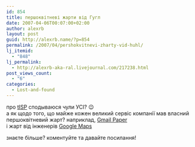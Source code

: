 ```yaml
---
id: 854
title: першоквітневі жарти від Гугл
date: 2007-04-06T00:07:00+02:00
author: alexrb
layout: post
guid: http://alexrb.name/?p=854
permalink: /2007/04/pershokvitnevi-zharty-vid-huhl/
lj_itemid:
  - "848"
lj_permalink:
  - http://alexrb-aka-ral.livejournal.com/217238.html
post_views_count:
  - "6"
categories:
  - Lost-and-found
---
```

про [tISP](http://google.com/tisp) сподываюся чули УСІ? 😉  
а як щодо того, що майже кожен великий сервіс компанії мав власний першоквітневий жарт? наприклад, [Gmail Paper](https://mail.google.com/mail/help/paper/more.html)  
і жарт від інженерів [Google Maps](http://gmaps-samples.googlecode.com/svn/trunk/maphaz/googlemaps.htm)

знаєте більше? коментуйте та давайте посилання!